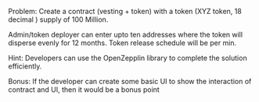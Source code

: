 Problem:
Create a contract (vesting + token) with a token (XYZ token, 18 decimal ) supply of 100 Million.

Admin/token deployer can enter upto ten addresses where the token will disperse evenly for
12 months. Token release schedule will be per min.

Hint: Developers can use the OpenZepplin library to complete the solution efficiently.

Bonus: If the developer can create some basic UI to show the interaction of contract and UI,
then it would be a bonus point